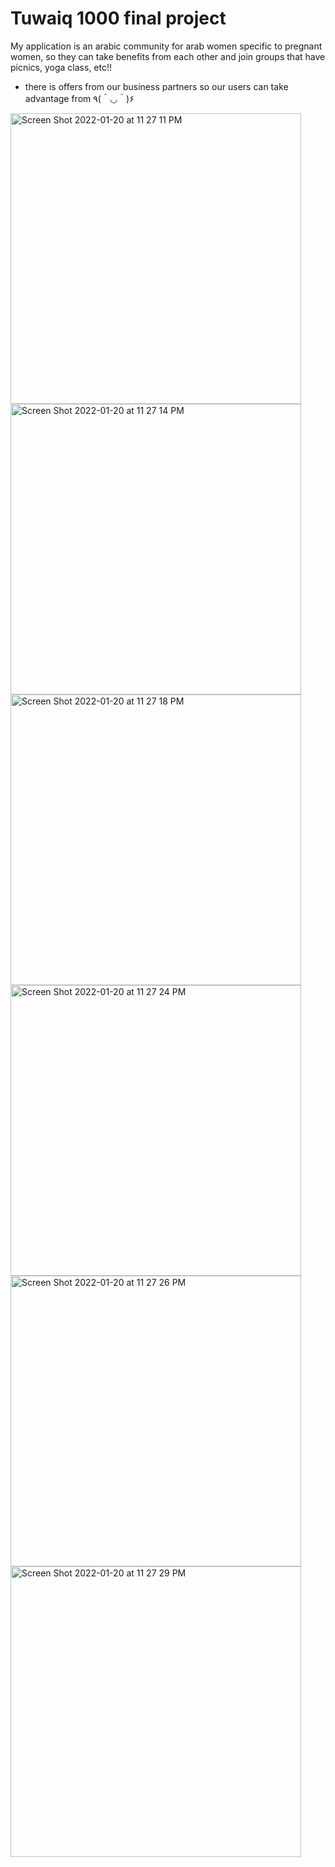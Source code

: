 # Tuwaiq 1000 final project

My application is an arabic community for arab women specific to pregnant women, so they can take benefits from each other and join groups that have picnics, yoga class, etc!!
+ there is offers from our business partners so our users can take advantage from ٩(＾◡＾)۶


<img width="465" alt="Screen Shot 2022-01-20 at 11 27 11 PM" src="https://user-images.githubusercontent.com/92252688/150416849-5266b1d5-800b-49ee-b551-807fd9b6a3fd.png">
<img width="465" alt="Screen Shot 2022-01-20 at 11 27 14 PM" src="https://user-images.githubusercontent.com/92252688/150416863-83628493-29aa-48cb-b578-2158e2e0cc8a.png">
<img width="465" alt="Screen Shot 2022-01-20 at 11 27 18 PM" src="https://user-images.githubusercontent.com/92252688/150416873-42166ca4-8d55-4a9d-b0cb-7fbba5f12b8c.png">
<img width="465" alt="Screen Shot 2022-01-20 at 11 27 24 PM" src="https://user-images.githubusercontent.com/92252688/150416881-e4dbd242-c3bf-4cc8-b498-bcf00ed8c0e4.png">
<img width="465" alt="Screen Shot 2022-01-20 at 11 27 26 PM" src="https://user-images.githubusercontent.com/92252688/150416889-cc71abaa-8601-429b-94b6-8fdb18787531.png">
<img width="465" alt="Screen Shot 2022-01-20 at 11 27 29 PM" src="https://user-images.githubusercontent.com/92252688/150416903-f39ba8f8-3208-4e1b-803f-df0897f1e022.png">
